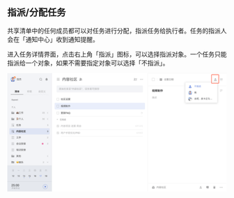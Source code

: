 ## 指派/分配任务

共享清单中的任何成员都可以对任务进行分配，指派任务给执行者。任务的指派人会在「通知中心」收到通知提醒。

进入任务详情界面，点击右上角「指派」图标，可以选择指派对象。一个任务只能指派给一个对象，如果不需要指定对象可以选择「不指派」。

![](../../images/web/37.png)
